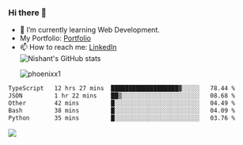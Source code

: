 ### Hi there 👋

<!--
**phoenixx1/phoenixx1** is a ✨ _special_ ✨ repository because its `README.md` (this file) appears on your GitHub profile.

Here are some ideas to get you started:

- 🔭 I’m currently working on ...
- 🌱 I’m currently learning ...
- 👯 I’m looking to collaborate on ...
- 🤔 I’m looking for help with ...
- 💬 Ask me about ...
- 📫 How to reach me: ...
- 😄 Pronouns: ...
- ⚡ Fun fact: ...
-->
- 🌱 I’m currently learning Web Development.
- My Portfolio: [Portfolio](https://phoenixx1.github.io/)
- 📫 How to reach me: [LinkedIn](https://www.linkedin.com/in/nishant-saxena-2609/)  
![Nishant's GitHub stats](https://github-readme-stats.vercel.app/api?username=phoenixx1&count_private=true)<p><img align="center" src="https://github-readme-streak-stats.herokuapp.com/?user=phoenixx1&" alt="phoenixx1" /></p>  
<!--START_SECTION:waka-->

```txt
TypeScript   12 hrs 27 mins  ███████████████████▓░░░░░   78.44 %
JSON         1 hr 22 mins    ██▒░░░░░░░░░░░░░░░░░░░░░░   08.68 %
Other        42 mins         █░░░░░░░░░░░░░░░░░░░░░░░░   04.49 %
Bash         38 mins         █░░░░░░░░░░░░░░░░░░░░░░░░   04.09 %
Python       35 mins         █░░░░░░░░░░░░░░░░░░░░░░░░   03.76 %
```

<!--END_SECTION:waka-->

![](https://komarev.com/ghpvc/?username=phoenixx1&style=plastic)

<!-- ![Visitor Count](https://profile-counter.glitch.me/phoenixx1/count.svg) -->
